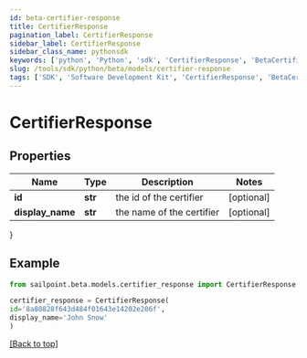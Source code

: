 ```yaml
---
id: beta-certifier-response
title: CertifierResponse
pagination_label: CertifierResponse
sidebar_label: CertifierResponse
sidebar_class_name: pythonsdk
keywords: ['python', 'Python', 'sdk', 'CertifierResponse', 'BetaCertifierResponse'] 
slug: /tools/sdk/python/beta/models/certifier-response
tags: ['SDK', 'Software Development Kit', 'CertifierResponse', 'BetaCertifierResponse']
---
```


# CertifierResponse


## Properties

Name | Type | Description | Notes
------------ | ------------- | ------------- | -------------
**id** | **str** | the id of the certifier | [optional] 
**display_name** | **str** | the name of the certifier | [optional] 
}

## Example

```python
from sailpoint.beta.models.certifier_response import CertifierResponse

certifier_response = CertifierResponse(
id='8a80828f643d484f01643e14202e206f',
display_name='John Snow'
)

```
[[Back to top]](#) 


